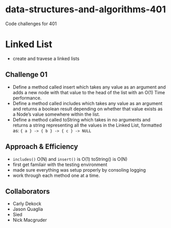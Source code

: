 # data-structures-and-algorithms-401
Code challenges for 401

# Linked List
  * create and travese a linked lists

## Challenge 01
 * Define a method called insert which takes any value as an argument and adds a new node with that value to the head of the list with an O(1) Time performance.
  * Define a method called includes which takes any value as an argument and returns a boolean result depending on whether that value exists as a Node’s value somewhere within the list.
  * Define a method called toString which takes in no arguments and returns a string representing all the values in the Linked List, formatted as:
  `{ a } -> { b } -> { c } -> NULL`

## Approach & Efficiency
 * `includes()` O(N) and `insert()` is O(1) toString() is O(N)
 * first get familair with the testing environment 
 * made sure everything was setup properly by consoling logging
 * work through each method one at a time.

 ## Collaborators 
 * Carly Dekock
 * Jason Quaglia
 * Sied
 * Nick Macgruder